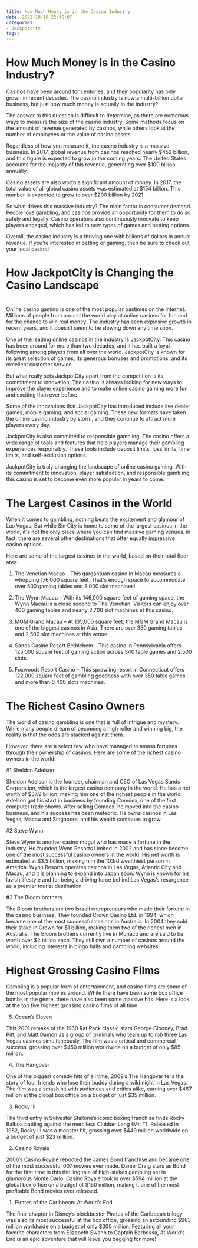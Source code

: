```yaml
---
title: How Much Money is in the Casino Industry
date: 2022-10-18 22:46:07
categories:
- Jackpotcity
tags:
---
```



#  How Much Money is in the Casino Industry?

Casinos have been around for centuries, and their popularity has only grown in recent decades. The casino industry is now a multi-billion dollar business, but just how much money is actually in the industry?

The answer to this question is difficult to determine, as there are numerous ways to measure the size of the casino industry. Some methods focus on the amount of revenue generated by casinos, while others look at the number of employees or the value of casino assets.

Regardless of how you measure it, the casino industry is a massive business. In 2017, global revenue from casinos reached nearly $452 billion, and this figure is expected to grow in the coming years. The United States accounts for the majority of this revenue, generating over $100 billion annually.

Casino assets are also worth a significant amount of money. In 2017, the total value of all global casino assets was estimated at $154 billion. This number is expected to grow to over $200 billion by 2021.

So what drives this massive industry? The main factor is consumer demand. People love gambling, and casinos provide an opportunity for them to do so safely and legally. Casino operators also continuously innovate to keep players engaged, which has led to new types of games and betting options.

Overall, the casino industry is a thriving one with billions of dollars in annual revenue. If you’re interested in betting or gaming, then be sure to check out your local casino!

#  How JackpotCity is Changing the Casino Landscape

#

Online casino gaming is one of the most popular pastimes on the internet. Millions of people from around the world play at online casinos for fun and for the chance to win real money. The industry has seen explosive growth in recent years, and it doesn’t seem to be slowing down any time soon.

One of the leading online casinos in the industry is JackpotCity. This casino has been around for more than two decades, and it has built a loyal following among players from all over the world. JackpotCity is known for its great selection of games, its generous bonuses and promotions, and its excellent customer service.

But what really sets JackpotCity apart from the competition is its commitment to innovation. The casino is always looking for new ways to improve the player experience and to make online casino gaming more fun and exciting than ever before.

Some of the innovations that JackpotCity has introduced include live dealer games, mobile gaming, and social gaming. These new formats have taken the online casino industry by storm, and they continue to attract more players every day.

JackpotCity is also committed to responsible gambling. The casino offers a wide range of tools and features that help players manage their gambling experiences responsibly. These tools include deposit limits, loss limits, time limits, and self-exclusion options.

JackpotCity is truly changing the landscape of online casino gaming. With its commitment to innovation, player satisfaction, and responsible gambling, this casino is set to become even more popular in years to come.

#  The Largest Casinos in the World

When it comes to gambling, nothing beats the excitement and glamour of Las Vegas. But while Sin City is home to some of the largest casinos in the world, it's not the only place where you can find massive gaming venues. In fact, there are several other destinations that offer equally impressive casino options.

Here are some of the largest casinos in the world, based on their total floor area:

1. The Venetian Macao – This gargantuan casino in Macau measures a whopping 176,000 square feet. That's enough space to accommodate over 500 gaming tables and 3,000 slot machines!

2. The Wynn Macau – With its 146,000 square feet of gaming space, the Wynn Macau is a close second to The Venetian. Visitors can enjoy over 400 gaming tables and nearly 2,700 slot machines at this casino.

3. MGM Grand Macau – At 135,000 square feet, the MGM Grand Macau is one of the biggest casinos in Asia. There are over 350 gaming tables and 2,500 slot machines at this venue.

4. Sands Casino Resort Bethlehem – This casino in Pennsylvania offers 125,000 square feet of gaming action across 340 table games and 2,500 slots.

5. Foxwoods Resort Casino – This sprawling resort in Connecticut offers 122,000 square feet of gambling goodness with over 350 table games and more than 6,400 slots machines.

#  The Richest Casino Owners

The world of casino gambling is one that is full of intrigue and mystery. While many people dream of becoming a high roller and winning big, the reality is that the odds are stacked against them.

However, there are a select few who have managed to amass fortunes through their ownership of casinos. Here are some of the richest casino owners in the world:

#1 Sheldon Adelson

Sheldon Adelson is the founder, chairman and CEO of Las Vegas Sands Corporation, which is the largest casino company in the world. He has a net worth of $37.9 billion, making him one of the richest people in the world. Adelson got his start in business by founding Comdex, one of the first computer trade shows. After selling Comdex, he moved into the casino business, and his success has been meteoric. He owns casinos in Las Vegas, Macau and Singapore, and his wealth continues to grow.

#2 Steve Wynn

Steve Wynn is another casino mogul who has made a fortune in the industry. He founded Wynn Resorts Limited in 2002 and has since become one of the most successful casino owners in the world. His net worth is estimated at $3.5 billion, making him the 103rd wealthiest person in America. Wynn Resorts operates casinos in Las Vegas, Atlantic City and Macau, and it is planning to expand into Japan soon. Wynn is known for his lavish lifestyle and for being a driving force behind Las Vegas’s resurgence as a premier tourist destination.

#3 The Bloom brothers

The Bloom brothers are two Israeli entrepreneurs who made their fortune in the casino business. They founded Crown Casino Ltd. in 1994, which became one of the most successful casinos in Australia. In 2004 they sold their stake in Crown for $1 billion, making them two of the richest men in Australia. The Bloom brothers currently live in Monaco and are said to be worth over $2 billion each. They still own a number of casinos around the world, including interests in bingo halls and gambling websites.

#  Highest Grossing Casino Films

Gambling is a popular form of entertainment, and casino films are some of the most popular movies around. While there have been some box office bombs in the genre, there have also been some massive hits. Here is a look at the top five highest grossing casino films of all time.

5. Ocean’s Eleven

This 2001 remake of the 1960 Rat Pack classic stars George Clooney, Brad Pitt, and Matt Damon as a group of criminals who team up to rob three Las Vegas casinos simultaneously. The film was a critical and commercial success, grossing over $450 million worldwide on a budget of only $85 million.

4. The Hangover

One of the biggest comedy hits of all time, 2009’s The Hangover tells the story of four friends who lose their buddy during a wild night in Las Vegas. The film was a smash hit with audiences and critics alike, earning over $467 million at the global box office on a budget of just $35 million.

3. Rocky III

The third entry in Sylvester Stallone’s iconic boxing franchise finds Rocky Balboa battling against the merciless Clubber Lang (Mr. T). Released in 1982, Rocky III was a monster hit, grossing over $449 million worldwide on a budget of just $23 million.

2. Casino Royale

2006’s Casino Royale rebooted the James Bond franchise and became one of the most successful 007 movies ever made. Daniel Craig stars as Bond for the first time in this thrilling tale of high-stakes gambling set in glamorous Monte Carlo. Casino Royale took in over $594 million at the global box office on a budget of $150 million, making it one of the most profitable Bond movies ever released.

1. Pirates of the Caribbean: At World’s End

The final chapter in Disney’s blockbuster Pirates of the Caribbean trilogy was also its most successful at the box office, grossing an astounding $963 million worldwide on a budget of only $300 million. Featuring all your favorite characters from Elizabeth Swann to Captain Barbossa, At World’s End is an epic adventure that will leave you begging for more!